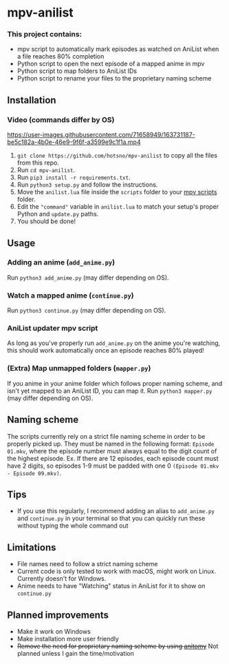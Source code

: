 

# mpv-anilist
### This project contains:
- mpv script to automatically mark episodes as watched on AniList when a file reaches 80% completion
- Python script to open the next episode of a mapped anime in mpv
- Python script to map folders to AniList IDs
- Python script to rename your files to the proprietary naming scheme

## Installation
### Video (commands differ by OS)
https://user-images.githubusercontent.com/71658949/163731187-be5c182a-4b0e-46e9-9f6f-a3599e9c1f1a.mp4

1) `git clone https://github.com/hotsno/mpv-anilist` to copy all the files from this repo.
2) Run `cd mpv-anilist`.
3) Run `pip3 install -r requirements.txt`.
4) Run `python3 setup.py` and follow the instructions.
5) Move the `anilist.lua` file inside the `scripts` folder to your [mpv scripts](https://mpv.io/manual/master/#script-location) folder.
6) Edit the `"command"` variable in `anilist.lua` to match your setup's proper Python and `update.py` paths.
7) You should be done!

## Usage
### Adding an anime (`add_anime.py`)
Run `python3 add_anime.py` (may differ depending on OS).
### Watch a mapped anime (`continue.py`)
Run `python3 continue.py` (may differ depending on OS).
### AniList updater mpv script
As long as you've properly run `add_anime.py` on the anime you're watching, this should work automatically once an episode reaches 80% played!
### (Extra) Map unmapped folders (`mapper.py`)
If you anime in your anime folder which follows proper naming scheme, and isn't yet mapped to an AniList ID, you can map it. Run `python3 mapper.py` (may differ depending on OS).

## Naming scheme
The scripts currently rely on a strict file naming scheme in order to be properly picked up. They must be named in the following format: `Episode 01.mkv`, where the episode number must always equal to the digit count of the highest episode. Ex. If there are 12 episodes, each episode count must have 2 digits, so episodes 1-9 must be padded with one 0 `(Episode 01.mkv - Episode 09.mkv)`.

## Tips
- If you use this regularly, I recommend adding an alias to `add_anime.py` and `continue.py` in your terminal so that you can quickly run these without typing the whole command out

## Limitations
- File names need to follow a strict naming scheme
- Current code is only tested to work with macOS, might work on Linux. Currently doesn't for Windows.
- Anime needs to have "Watching" status in AniList for it to show on `continue.py`

## Planned improvements
- Make it work on Windows
- Make installation more user friendly
- ~~Remove the need for proprietary naming scheme by using [anitomy](https://github.com/erengy/anitomy)~~ Not planned unless I gain the time/motivation
